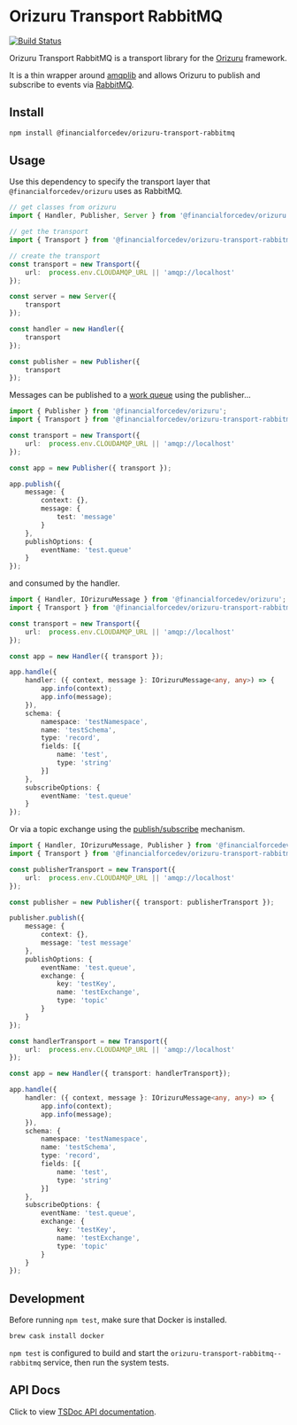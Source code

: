 # Orizuru Transport RabbitMQ

[![Build Status](https://travis-ci.org/financialforcedev/orizuru-transport-rabbitmq.svg?branch=master)](https://travis-ci.org/financialforcedev/orizuru-transport-rabbitmq)

Orizuru Transport RabbitMQ is a transport library for the [Orizuru](https://www.npmjs.com/package/@financialforcedev/orizuru) framework.

It is a thin wrapper around [amqplib](https://www.npmjs.com/package/amqplib) and allows Orizuru to publish and subscribe to events via [RabbitMQ](http://www.rabbitmq.com/).

## Install

```sh
npm install @financialforcedev/orizuru-transport-rabbitmq
```

## Usage

Use this dependency to specify the transport layer that `@financialforcedev/orizuru` uses as RabbitMQ.

```typescript
// get classes from orizuru
import { Handler, Publisher, Server } from '@financialforcedev/orizuru';

// get the transport
import { Transport } from '@financialforcedev/orizuru-transport-rabbitmq';

// create the transport
const transport = new Transport({
    url:  process.env.CLOUDAMQP_URL || 'amqp://localhost'
});

const server = new Server({
    transport
});

const handler = new Handler({
    transport
});

const publisher = new Publisher({
    transport
});
```

Messages can be published to a [work queue](https://www.rabbitmq.com/tutorials/tutorial-two-java.html) using the publisher...

```typescript
import { Publisher } from '@financialforcedev/orizuru';
import { Transport } from '@financialforcedev/orizuru-transport-rabbitmq';

const transport = new Transport({
    url:  process.env.CLOUDAMQP_URL || 'amqp://localhost'
});

const app = new Publisher({ transport });

app.publish({
    message: {
        context: {},
        message: {
            test: 'message'
        }
    },
    publishOptions: {
        eventName: 'test.queue'
    }
});
```

and consumed by the handler.

```typescript
import { Handler, IOrizuruMessage } from '@financialforcedev/orizuru';
import { Transport } from '@financialforcedev/orizuru-transport-rabbitmq';

const transport = new Transport({
    url:  process.env.CLOUDAMQP_URL || 'amqp://localhost'
});

const app = new Handler({ transport });

app.handle({
    handler: ({ context, message }: IOrizuruMessage<any, any>) => {
        app.info(context);
        app.info(message);
    }),
    schema: {
        namespace: 'testNamespace',
        name: 'testSchema',
        type: 'record',
        fields: [{
            name: 'test',
            type: 'string'
        }]
    },
    subscribeOptions: {
        eventName: 'test.queue'
    }
});
```

Or via a topic exchange using the [publish/subscribe](https://www.rabbitmq.com/tutorials/tutorial-three-javascript.html) mechanism.

```typescript
import { Handler, IOrizuruMessage, Publisher } from '@financialforcedev/orizuru';
import { Transport } from '@financialforcedev/orizuru-transport-rabbitmq';

const publisherTransport = new Transport({
    url:  process.env.CLOUDAMQP_URL || 'amqp://localhost'
});

const publisher = new Publisher({ transport: publisherTransport });

publisher.publish({
    message: {
        context: {},
        message: 'test message'
    },
    publishOptions: {
        eventName: 'test.queue',
        exchange: {
            key: 'testKey',
            name: 'testExchange',
            type: 'topic'
        }
    }
});

const handlerTransport = new Transport({
    url:  process.env.CLOUDAMQP_URL || 'amqp://localhost'
});

const app = new Handler({ transport: handlerTransport});

app.handle({
    handler: ({ context, message }: IOrizuruMessage<any, any>) => {
        app.info(context);
        app.info(message);
    }),
    schema: {
        namespace: 'testNamespace',
        name: 'testSchema',
        type: 'record',
        fields: [{
            name: 'test',
            type: 'string'
        }]
    },
    subscribeOptions: {
        eventName: 'test.queue',
        exchange: {
            key: 'testKey',
            name: 'testExchange',
            type: 'topic'
        }
    }
});
```

## Development

Before running `npm test`, make sure that Docker is installed.

```sh
brew cask install docker
```

`npm test` is configured to build and start the `orizuru-transport-rabbitmq--rabbitmq` service, then run the system tests.

## API Docs

Click to view [TSDoc API documentation](http://htmlpreview.github.io/?https://github.com/financialforcedev/orizuru-transport-rabbitmq/blob/master/doc/index.html).
